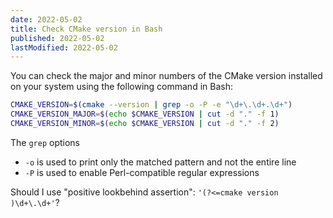 ```yaml
---
date: 2022-05-02
title: Check CMake version in Bash
published: 2022-05-02
lastModified: 2022-05-02
---
```


You can check the major and minor numbers of the CMake version installed on your system using the following command in Bash:

```bash
CMAKE_VERSION=$(cmake --version | grep -o -P -e "\d+\.\d+.\d+")
CMAKE_VERSION_MAJOR=$(echo $CMAKE_VERSION | cut -d "." -f 1)
CMAKE_VERSION_MINOR=$(echo $CMAKE_VERSION | cut -d "." -f 2)
```

The `grep` options 

- `-o` is used to print only the matched pattern and not the entire line
- `-P` is used to enable Perl-compatible regular expressions

Should I use "positive lookbehind assertion": `'(?<=cmake version )\d+\.\d+'`?